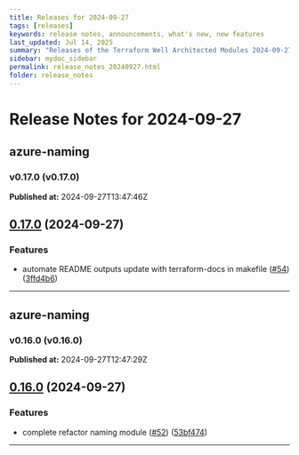 ```yaml
---
title: Releases for 2024-09-27
tags: [releases]
keywords: release notes, announcements, what's new, new features
last_updated: Jul 14, 2025
summary: "Releases of the Terraform Well Architected Modules 2024-09-27"
sidebar: mydoc_sidebar
permalink: release_notes_20240927.html
folder: release_notes
---
```


# Release Notes for 2024-09-27

## azure-naming
### v0.17.0 (v0.17.0)
**Published at:** 2024-09-27T13:47:46Z

## [0.17.0](https://github.com/CloudNationHQ/terraform-azure-naming/compare/v0.16.0...v0.17.0) (2024-09-27)


### Features

* automate README outputs update with terraform-docs in makefile ([#54](https://github.com/CloudNationHQ/terraform-azure-naming/issues/54)) ([3ffd4b6](https://github.com/CloudNationHQ/terraform-azure-naming/commit/3ffd4b689d9d37cb60dce5bb897fcee38fbf8948))

---

## azure-naming
### v0.16.0 (v0.16.0)
**Published at:** 2024-09-27T12:47:29Z

## [0.16.0](https://github.com/CloudNationHQ/terraform-azure-naming/compare/v0.15.0...v0.16.0) (2024-09-27)


### Features

* complete refactor naming module ([#52](https://github.com/CloudNationHQ/terraform-azure-naming/issues/52)) ([53bf474](https://github.com/CloudNationHQ/terraform-azure-naming/commit/53bf47432016173ac46bbb75a10e03b65c47bb0d))

---

